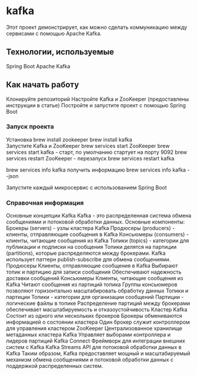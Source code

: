 # kafka

Этот проект демонстрирует, как можно сделать коммуникацию между сервисами с помощью Apache Kafka.

## Технологии, используемые
Spring Boot
Apache Kafka

## Как начать работу
Клонируйте репозиторий
Настройте Kafka и ZooKeeper (предоставлены инструкции в статье)
Постройте и запустите проект с помощью Spring Boot
### Запуск проекта
Установка
brew install zookeeper
brew install kafka  
Запустите Kafka и ZooKeeper 
brew services start ZooKeeper
brew services start kafka - старт, по умолчанию стартует на порту 9092
brew services restart ZooKeeper - перезапуск
brew services restart kafka 

brew services info kafka получить информацию
brew services info kafka --json  

Запустите каждый микросервис с использованием Spring Boot

### Справочная информация

Основные концепции Kafka
Kafka - это распределенная система обмена сообщениями и потоковой обработки данных.
Основные компоненты:
Брокеры (servers) - узлы кластера Kafka
Продюсеры (producers) - клиенты, отправляющие сообщения в Kafka
Консьюмеры (consumers) - клиенты, читающие сообщения из Kafka
Топики (topics) - категории для публикации и подписки на сообщения
Топики делятся на партиции (partitions), которые распределяются между брокерами.
Kafka использует паттерн publish-subscribe для обмена сообщениями.
Продюсеры
Клиенты, отправляющие сообщения в Kafka
Выбирают топик и партицию для записи сообщения
Обеспечивают надежность доставки сообщений
Консьюмеры
Клиенты, читающие сообщения из Kafka
Читают сообщения из партиций топика
Группы консьюмеров позволяют горизонтально масштабировать обработку данных
Топики и партиции
Топики - категории для организации сообщений
Партиции - логические файлы в топике
Распределение партиций между брокерами обеспечивает масштабируемость и отказоустойчивость
Кластер Kafka
Состоит из одного или нескольких брокеров
Брокеры обмениваются информацией о состоянии кластера
Один брокер служит контроллером для управления кластером
ZooKeeper
Централизованное хранилище метаданных кластера Kafka
Управляет выборами контроллера и лидеров партиций
Kafka Connect
Фреймворк для интеграции внешних систем с Kafka
Kafka Streams
API для потоковой обработки данных в Kafka
Таким образом, Kafka предоставляет мощный и масштабируемый механизм обмена сообщениями и потоковой обработки данных с поддержкой распределенных систем.
